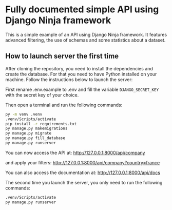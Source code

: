 # Fully documented simple API using Django Ninja framework

This is a simple example of an API using Django Ninja framework. It features advanced filtering, the use of schemas and some statistics about a dataset.

## How to launch server the first time

After cloning the repository, you need to install the dependencies and create the database. For that you need to have Python installed on your machine.
Follow the instructions below to launch the server:

First rename .env.example to .env and fill the variable `DJANGO_SECRET_KEY` with the secret key of your choice.

Then open a terminal and run the following commands:

```bash
py -m venv .venv
.venv/Scripts/activate
pip install -r requirements.txt
py manage.py makemigrations
py manage.py migrate
py manage.py fill_database
py manage.py runserver
```


You can now access the API at:
http://127.0.0.1:8000/api/company

and apply your filters:
http://127.0.0.1:8000/api/company?country=france

You can also access the documentation at:
http://127.0.0.1:8000/api/docs

The second time you launch the server, you only need to run the following commands:

```bash
.venv/Scripts/activate
py manage.py runserver
```